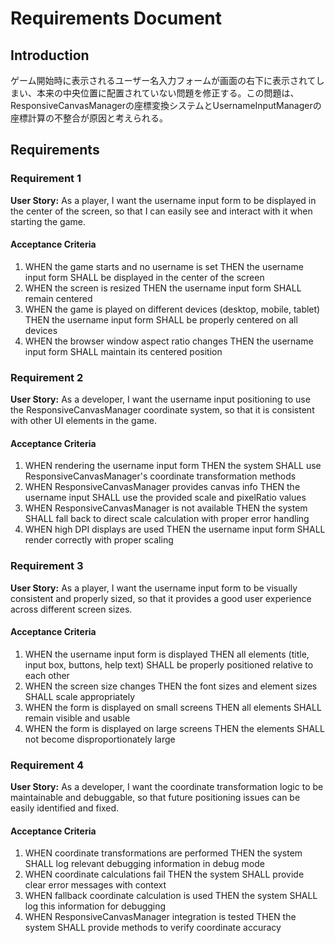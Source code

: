 # Requirements Document

## Introduction

ゲーム開始時に表示されるユーザー名入力フォームが画面の右下に表示されてしまい、本来の中央位置に配置されていない問題を修正する。この問題は、ResponsiveCanvasManagerの座標変換システムとUsernameInputManagerの座標計算の不整合が原因と考えられる。

## Requirements

### Requirement 1

**User Story:** As a player, I want the username input form to be displayed in the center of the screen, so that I can easily see and interact with it when starting the game.

#### Acceptance Criteria

1. WHEN the game starts and no username is set THEN the username input form SHALL be displayed in the center of the screen
2. WHEN the screen is resized THEN the username input form SHALL remain centered
3. WHEN the game is played on different devices (desktop, mobile, tablet) THEN the username input form SHALL be properly centered on all devices
4. WHEN the browser window aspect ratio changes THEN the username input form SHALL maintain its centered position

### Requirement 2

**User Story:** As a developer, I want the username input positioning to use the ResponsiveCanvasManager coordinate system, so that it is consistent with other UI elements in the game.

#### Acceptance Criteria

1. WHEN rendering the username input form THEN the system SHALL use ResponsiveCanvasManager's coordinate transformation methods
2. WHEN ResponsiveCanvasManager provides canvas info THEN the username input SHALL use the provided scale and pixelRatio values
3. WHEN ResponsiveCanvasManager is not available THEN the system SHALL fall back to direct scale calculation with proper error handling
4. WHEN high DPI displays are used THEN the username input form SHALL render correctly with proper scaling

### Requirement 3

**User Story:** As a player, I want the username input form to be visually consistent and properly sized, so that it provides a good user experience across different screen sizes.

#### Acceptance Criteria

1. WHEN the username input form is displayed THEN all elements (title, input box, buttons, help text) SHALL be properly positioned relative to each other
2. WHEN the screen size changes THEN the font sizes and element sizes SHALL scale appropriately
3. WHEN the form is displayed on small screens THEN all elements SHALL remain visible and usable
4. WHEN the form is displayed on large screens THEN the elements SHALL not become disproportionately large

### Requirement 4

**User Story:** As a developer, I want the coordinate transformation logic to be maintainable and debuggable, so that future positioning issues can be easily identified and fixed.

#### Acceptance Criteria

1. WHEN coordinate transformations are performed THEN the system SHALL log relevant debugging information in debug mode
2. WHEN coordinate calculations fail THEN the system SHALL provide clear error messages with context
3. WHEN fallback coordinate calculation is used THEN the system SHALL log this information for debugging
4. WHEN ResponsiveCanvasManager integration is tested THEN the system SHALL provide methods to verify coordinate accuracy